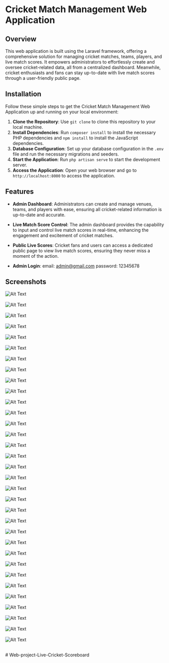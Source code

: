 # Cricket Match Management Web Application
## Overview

This web application is built using the Laravel framework, offering a comprehensive solution for managing cricket matches, teams, players, and live match scores. It empowers administrators to effortlessly create and oversee cricket-related data, all from a centralized dashboard. Meanwhile, cricket enthusiasts and fans can stay up-to-date with live match scores through a user-friendly public page.

## Installation

Follow these simple steps to get the Cricket Match Management Web Application up and running on your local environment:

1. **Clone the Repository**: Use `git clone` to clone this repository to your local machine.
2. **Install Dependencies**: Run `composer install` to install the necessary PHP dependencies and `npm install` to install the JavaScript dependencies.
3. **Database Configuration**: Set up your database configuration in the `.env` file and run the necessary migrations and seeders.
4. **Start the Application**: Run `php artisan serve` to start the development server.
5. **Access the Application**: Open your web browser and go to `http://localhost:8000` to access the application.

## Features

- **Admin Dashboard**: Administrators can create and manage venues, teams, and players with ease, ensuring all cricket-related information is up-to-date and accurate.

- **Live Match Score Control**: The admin dashboard provides the capability to input and control live match scores in real-time, enhancing the engagement and excitement of cricket matches.

- **Public Live Scores**: Cricket fans and users can access a dedicated public page to view live match scores, ensuring they never miss a moment of the action.

- **Admin Login**: email: admin@gmail.com  password: 12345678

## Screenshots
![Alt Text](./ss/1.png) <br> <br>
![Alt Text](./ss/2.png) <br> <br>
![Alt Text](./ss/3.png) <br> <br>
![Alt Text](./ss/4.png) <br> <br>
![Alt Text](./ss/5.png) <br> <br>
![Alt Text](./ss/6.png) <br> <br>
![Alt Text](./ss/7.png) <br> <br>
![Alt Text](./ss/8.png) <br> <br>
![Alt Text](./ss/9.png) <br> <br>
![Alt Text](./ss/10.png) <br> <br>
![Alt Text](./ss/11.png) <br> <br>
![Alt Text](./ss/12.png) <br> <br>
![Alt Text](./ss/13.png) <br> <br>
![Alt Text](./ss/14.png) <br> <br>
![Alt Text](./ss/15.png) <br> <br>
![Alt Text](./ss/16.png) <br> <br>
![Alt Text](./ss/17.png) <br> <br>
![Alt Text](./ss/18.png) <br> <br>
![Alt Text](./ss/19.png) <br> <br>
![Alt Text](./ss/20.png) <br> <br>
![Alt Text](./ss/21.png) <br> <br>
![Alt Text](./ss/22.png) <br> <br>
![Alt Text](./ss/23.png) <br> <br>
![Alt Text](./ss/25.png) <br> <br>
![Alt Text](./ss/26.png) <br> <br>
![Alt Text](./ss/27.png) <br> <br>
![Alt Text](./ss/28.png) <br> <br>
![Alt Text](./ss/29.png) <br> <br>
![Alt Text](./ss/30.png) <br> <br>
![Alt Text](./ss/31.png) <br> <br>
![Alt Text](./ss/32.png) <br> <br>
![Alt Text](./ss/33.png) <br> <br>
![Alt Text](./ss/34.png) <br> <br>

#   W e b - p r o j e c t - L i v e - C r i c k e t - S c o r e b o a r d  
 